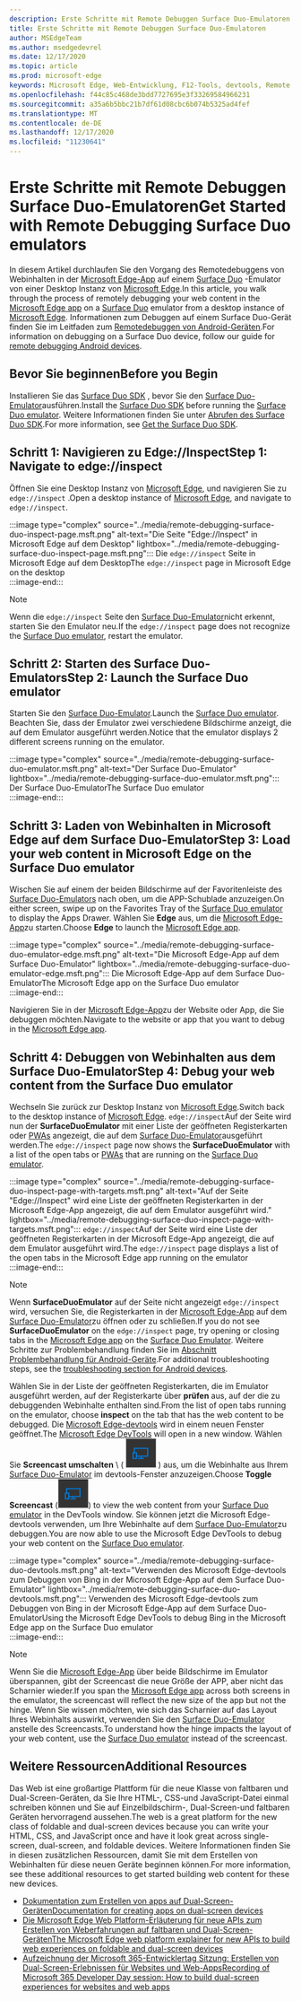 ```yaml
---
description: Erste Schritte mit Remote Debuggen Surface Duo-Emulatoren.
title: Erste Schritte mit Remote Debuggen Surface Duo-Emulatoren
author: MSEdgeTeam
ms.author: msedgedevrel
ms.date: 12/17/2020
ms.topic: article
ms.prod: microsoft-edge
keywords: Microsoft Edge, Web-Entwicklung, F12-Tools, devtools, Remote Debugging, Android, Surface Duo
ms.openlocfilehash: f44c85c468de3bdd7727695e3f33269584966231
ms.sourcegitcommit: a35a6b5bbc21b7df61d08cbc6b074b5325ad4fef
ms.translationtype: MT
ms.contentlocale: de-DE
ms.lasthandoff: 12/17/2020
ms.locfileid: "11230641"
---
```

# <span data-ttu-id="16d55-104">Erste Schritte mit Remote Debuggen Surface Duo-Emulatoren</span><span class="sxs-lookup"><span data-stu-id="16d55-104">Get Started with Remote Debugging Surface Duo emulators</span></span>  

<span data-ttu-id="16d55-105">In diesem Artikel durchlaufen Sie den Vorgang des Remotedebuggens von Webinhalten in der [Microsoft Edge-App][GooglePlayStoreAppsComMicrosoftEmmx] auf einem [Surface Duo][MicrosoftSurfaceDevicesSurfaceDuo] -Emulator von einer Desktop Instanz von [Microsoft Edge][MicrosoftEdge].</span><span class="sxs-lookup"><span data-stu-id="16d55-105">In this article, you walk through the process of remotely debugging your web content in the [Microsoft Edge app][GooglePlayStoreAppsComMicrosoftEmmx] on a [Surface Duo][MicrosoftSurfaceDevicesSurfaceDuo] emulator from a desktop instance of [Microsoft Edge][MicrosoftEdge].</span></span>  <span data-ttu-id="16d55-106">Informationen zum Debuggen auf einem Surface Duo-Gerät finden Sie im Leitfaden zum [Remotedebuggen von Android-Geräten][DevtoolsRemoteDebuggingMain].</span><span class="sxs-lookup"><span data-stu-id="16d55-106">For information on debugging on a Surface Duo device, follow our guide for [remote debugging Android devices][DevtoolsRemoteDebuggingMain].</span></span>  

## <span data-ttu-id="16d55-107">Bevor Sie beginnen</span><span class="sxs-lookup"><span data-stu-id="16d55-107">Before you Begin</span></span>

<span data-ttu-id="16d55-108">Installieren Sie das [Surface Duo SDK][MicrosoftDownload100847] , bevor Sie den [Surface Duo-Emulator][DualScreenAndroidUseEmulator]ausführen.</span><span class="sxs-lookup"><span data-stu-id="16d55-108">Install the [Surface Duo SDK][MicrosoftDownload100847] before running the [Surface Duo emulator][DualScreenAndroidUseEmulator].</span></span>  <span data-ttu-id="16d55-109">Weitere Informationen finden Sie unter [Abrufen des Surface Duo SDK][DualScreenAndroidGetDuoSdk].</span><span class="sxs-lookup"><span data-stu-id="16d55-109">For more information, see [Get the Surface Duo SDK][DualScreenAndroidGetDuoSdk].</span></span>  

## <span data-ttu-id="16d55-110">Schritt 1: Navigieren zu Edge://Inspect</span><span class="sxs-lookup"><span data-stu-id="16d55-110">Step 1: Navigate to edge://inspect</span></span>  

<span data-ttu-id="16d55-111">Öffnen Sie eine Desktop Instanz von [Microsoft Edge][MicrosoftEdge], und navigieren Sie zu `edge://inspect` .</span><span class="sxs-lookup"><span data-stu-id="16d55-111">Open a desktop instance of [Microsoft Edge][MicrosoftEdge], and navigate to `edge://inspect`.</span></span>  

:::image type="complex" source="../media/remote-debugging-surface-duo-inspect-page.msft.png" alt-text="Die Seite "Edge://Inspect" in Microsoft Edge auf dem Desktop" lightbox="../media/remote-debugging-surface-duo-inspect-page.msft.png":::
   <span data-ttu-id="16d55-113">Die `edge://inspect` Seite in Microsoft Edge auf dem Desktop</span><span class="sxs-lookup"><span data-stu-id="16d55-113">The `edge://inspect` page in Microsoft Edge on the desktop</span></span>  
:::image-end:::

> [!NOTE]
> <span data-ttu-id="16d55-114">Wenn die `edge://inspect` Seite den [Surface Duo-Emulator][DualScreenAndroidUseEmulator]nicht erkennt, starten Sie den Emulator neu.</span><span class="sxs-lookup"><span data-stu-id="16d55-114">If the `edge://inspect` page does not recognize the [Surface Duo emulator][DualScreenAndroidUseEmulator], restart the emulator.</span></span>  

## <span data-ttu-id="16d55-115">Schritt 2: Starten des Surface Duo-Emulators</span><span class="sxs-lookup"><span data-stu-id="16d55-115">Step 2: Launch the Surface Duo emulator</span></span>  

<span data-ttu-id="16d55-116">Starten Sie den [Surface Duo-Emulator][DualScreenAndroidUseEmulator].</span><span class="sxs-lookup"><span data-stu-id="16d55-116">Launch the [Surface Duo emulator][DualScreenAndroidUseEmulator].</span></span>  <span data-ttu-id="16d55-117">Beachten Sie, dass der Emulator zwei verschiedene Bildschirme anzeigt, die auf dem Emulator ausgeführt werden.</span><span class="sxs-lookup"><span data-stu-id="16d55-117">Notice that the emulator displays 2 different screens running on the emulator.</span></span>  

:::image type="complex" source="../media/remote-debugging-surface-duo-emulator.msft.png" alt-text="Der Surface Duo-Emulator" lightbox="../media/remote-debugging-surface-duo-emulator.msft.png":::
   <span data-ttu-id="16d55-119">Der Surface Duo-Emulator</span><span class="sxs-lookup"><span data-stu-id="16d55-119">The Surface Duo emulator</span></span>  
:::image-end:::  

## <span data-ttu-id="16d55-120">Schritt 3: Laden von Webinhalten in Microsoft Edge auf dem Surface Duo-Emulator</span><span class="sxs-lookup"><span data-stu-id="16d55-120">Step 3: Load your web content in Microsoft Edge on the Surface Duo emulator</span></span>  

<span data-ttu-id="16d55-121">Wischen Sie auf einem der beiden Bildschirme auf der Favoritenleiste des [Surface Duo-Emulators][DualScreenAndroidUseEmulator] nach oben, um die APP-Schublade anzuzeigen.</span><span class="sxs-lookup"><span data-stu-id="16d55-121">On either screen, swipe up on the Favorites Tray of the [Surface Duo emulator][DualScreenAndroidUseEmulator] to display the Apps Drawer.</span></span>  <span data-ttu-id="16d55-122">Wählen Sie **Edge** aus, um die [Microsoft Edge-App][GooglePlayStoreAppsComMicrosoftEmmx]zu starten.</span><span class="sxs-lookup"><span data-stu-id="16d55-122">Choose **Edge** to launch the [Microsoft Edge app][GooglePlayStoreAppsComMicrosoftEmmx].</span></span>  

:::image type="complex" source="../media/remote-debugging-surface-duo-emulator-edge.msft.png" alt-text="Die Microsoft Edge-App auf dem Surface Duo-Emulator" lightbox="../media/remote-debugging-surface-duo-emulator-edge.msft.png":::
   <span data-ttu-id="16d55-124">Die Microsoft Edge-App auf dem Surface Duo-Emulator</span><span class="sxs-lookup"><span data-stu-id="16d55-124">The Microsoft Edge app on the Surface Duo emulator</span></span>  
:::image-end:::  

<span data-ttu-id="16d55-125">Navigieren Sie in der [Microsoft Edge-App][GooglePlayStoreAppsComMicrosoftEmmx]zu der Website oder App, die Sie debuggen möchten.</span><span class="sxs-lookup"><span data-stu-id="16d55-125">Navigate to the website or app that you want to debug in the [Microsoft Edge app][GooglePlayStoreAppsComMicrosoftEmmx].</span></span>  

## <span data-ttu-id="16d55-126">Schritt 4: Debuggen von Webinhalten aus dem Surface Duo-Emulator</span><span class="sxs-lookup"><span data-stu-id="16d55-126">Step 4: Debug your web content from the Surface Duo emulator</span></span>  

<span data-ttu-id="16d55-127">Wechseln Sie zurück zur Desktop Instanz von [Microsoft Edge][MicrosoftEdge].</span><span class="sxs-lookup"><span data-stu-id="16d55-127">Switch back to the desktop instance of [Microsoft Edge][MicrosoftEdge].</span></span>  <span data-ttu-id="16d55-128">`edge://inspect`Auf der Seite wird nun der **SurfaceDuoEmulator** mit einer Liste der geöffneten Registerkarten oder [PWAs][ProgressiveWebAppsIndex] angezeigt, die auf dem [Surface Duo-Emulator][DualScreenAndroidUseEmulator]ausgeführt werden.</span><span class="sxs-lookup"><span data-stu-id="16d55-128">The `edge://inspect` page now shows the **SurfaceDuoEmulator** with a list of the open tabs or [PWAs][ProgressiveWebAppsIndex] that are running on the [Surface Duo emulator][DualScreenAndroidUseEmulator].</span></span>  

:::image type="complex" source="../media/remote-debugging-surface-duo-inspect-page-with-targets.msft.png" alt-text="Auf der Seite "Edge://Inspect" wird eine Liste der geöffneten Registerkarten in der Microsoft Edge-App angezeigt, die auf dem Emulator ausgeführt wird." lightbox="../media/remote-debugging-surface-duo-inspect-page-with-targets.msft.png":::
   <span data-ttu-id="16d55-130">`edge://inspect`Auf der Seite wird eine Liste der geöffneten Registerkarten in der Microsoft Edge-App angezeigt, die auf dem Emulator ausgeführt wird.</span><span class="sxs-lookup"><span data-stu-id="16d55-130">The `edge://inspect` page displays a list of the open tabs in the Microsoft Edge app running on the emulator</span></span>  
:::image-end:::  

> [!NOTE]
> <span data-ttu-id="16d55-131">Wenn **SurfaceDuoEmulator** auf der Seite nicht angezeigt `edge://inspect` wird, versuchen Sie, die Registerkarten in der [Microsoft Edge-App][GooglePlayStoreAppsComMicrosoftEmmx] auf dem [Surface Duo-Emulator][DualScreenAndroidUseEmulator]zu öffnen oder zu schließen.</span><span class="sxs-lookup"><span data-stu-id="16d55-131">If you do not see **SurfaceDuoEmulator** on the `edge://inspect` page, try opening or closing tabs in the [Microsoft Edge app][GooglePlayStoreAppsComMicrosoftEmmx] on the [Surface Duo Emulator][DualScreenAndroidUseEmulator].</span></span>  <span data-ttu-id="16d55-132">Weitere Schritte zur Problembehandlung finden Sie im [Abschnitt Problembehandlung für Android-Geräte][DevtoolsRemoteDebuggingIndexTroubleshootingDevtoolsIsNotDetectingAndroidDevice].</span><span class="sxs-lookup"><span data-stu-id="16d55-132">For additional troubleshooting steps, see the [troubleshooting section for Android devices][DevtoolsRemoteDebuggingIndexTroubleshootingDevtoolsIsNotDetectingAndroidDevice].</span></span>  

<span data-ttu-id="16d55-133">Wählen Sie in der Liste der geöffneten Registerkarten, die im Emulator ausgeführt werden, auf der Registerkarte über **prüfen** aus, auf der die zu debuggenden Webinhalte enthalten sind.</span><span class="sxs-lookup"><span data-stu-id="16d55-133">From the list of open tabs running on the emulator, choose **inspect** on the tab that has the web content to be debugged.</span></span>  <span data-ttu-id="16d55-134">Die [Microsoft Edge-devtools][DevtoolsIndex] wird in einem neuen Fenster geöffnet.</span><span class="sxs-lookup"><span data-stu-id="16d55-134">The [Microsoft Edge DevTools][DevtoolsIndex] will open in a new window.</span></span>  <span data-ttu-id="16d55-135">Wählen Sie **Screencast umschalten** \ ( ![ Screencast wechseln ][ImageToggleScreencastIcon] \) aus, um die Webinhalte aus Ihrem [Surface Duo-Emulator][DualScreenAndroidUseEmulator] im devtools-Fenster anzuzeigen.</span><span class="sxs-lookup"><span data-stu-id="16d55-135">Choose **Toggle Screencast** \(![Toggle Screencast][ImageToggleScreencastIcon]\) to view the web content from your [Surface Duo emulator][DualScreenAndroidUseEmulator] in the DevTools window.</span></span>  <span data-ttu-id="16d55-136">Sie können jetzt die Microsoft Edge-devtools verwenden, um Ihre Webinhalte auf dem [Surface Duo-Emulator][DualScreenAndroidUseEmulator]zu debuggen.</span><span class="sxs-lookup"><span data-stu-id="16d55-136">You are now able to use the Microsoft Edge DevTools to debug your web content on the [Surface Duo emulator][DualScreenAndroidUseEmulator].</span></span>  

:::image type="complex" source="../media/remote-debugging-surface-duo-devtools.msft.png" alt-text="Verwenden des Microsoft Edge-devtools zum Debuggen von Bing in der Microsoft Edge-App auf dem Surface Duo-Emulator" lightbox="../media/remote-debugging-surface-duo-devtools.msft.png":::
   <span data-ttu-id="16d55-138">Verwenden des Microsoft Edge-devtools zum Debuggen von Bing in der Microsoft Edge-App auf dem Surface Duo-Emulator</span><span class="sxs-lookup"><span data-stu-id="16d55-138">Using the Microsoft Edge DevTools to debug Bing in the Microsoft Edge app on the Surface Duo emulator</span></span>  
:::image-end:::  

> [!NOTE]
> <span data-ttu-id="16d55-139">Wenn Sie die [Microsoft Edge-App][GooglePlayStoreAppsComMicrosoftEmmx] über beide Bildschirme im Emulator überspannen, gibt der Screencast die neue Größe der APP, aber nicht das Scharnier wieder.</span><span class="sxs-lookup"><span data-stu-id="16d55-139">If you span the [Microsoft Edge app][GooglePlayStoreAppsComMicrosoftEmmx] across both screens in the emulator, the screencast will reflect the new size of the app but not the hinge.</span></span>  <span data-ttu-id="16d55-140">Wenn Sie wissen möchten, wie sich das Scharnier auf das Layout Ihres Webinhalts auswirkt, verwenden Sie den [Surface Duo-Emulator][DualScreenAndroidUseEmulator] anstelle des Screencasts.</span><span class="sxs-lookup"><span data-stu-id="16d55-140">To understand how the hinge impacts the layout of your web content, use the [Surface Duo emulator][DualScreenAndroidUseEmulator] instead of the screencast.</span></span>  

## <span data-ttu-id="16d55-141">Weitere Ressourcen</span><span class="sxs-lookup"><span data-stu-id="16d55-141">Additional Resources</span></span>  

<span data-ttu-id="16d55-142">Das Web ist eine großartige Plattform für die neue Klasse von faltbaren und Dual-Screen-Geräten, da Sie Ihre HTML-, CSS-und JavaScript-Datei einmal schreiben können und Sie auf Einzelbildschirm-, Dual-Screen-und faltbaren Geräten hervorragend aussehen.</span><span class="sxs-lookup"><span data-stu-id="16d55-142">The web is a great platform for the new class of foldable and dual-screen devices because you can write your HTML, CSS, and JavaScript once and have it look great across single-screen, dual-screen, and foldable devices.</span></span>  <span data-ttu-id="16d55-143">Weitere Informationen finden Sie in diesen zusätzlichen Ressourcen, damit Sie mit dem Erstellen von Webinhalten für diese neuen Geräte beginnen können.</span><span class="sxs-lookup"><span data-stu-id="16d55-143">For more information, see these additional resources to get started building web content for these new devices.</span></span>  

*   [<span data-ttu-id="16d55-144">Dokumentation zum Erstellen von apps auf Dual-Screen-Geräten</span><span class="sxs-lookup"><span data-stu-id="16d55-144">Documentation for creating apps on dual-screen devices</span></span>][DualScreenIndex]  
*   [<span data-ttu-id="16d55-145">Die Microsoft Edge Web Platform-Erläuterung für neue APIs zum Erstellen von Weberfahrungen auf faltbaren und Dual-Screen-Geräten</span><span class="sxs-lookup"><span data-stu-id="16d55-145">The Microsoft Edge web platform explainer for new APIs to build web experiences on foldable and dual-screen devices</span></span>][GithubMicrosoftedgeMsedgeexplainersFoldablesExplainer]  
*   [<span data-ttu-id="16d55-146">Aufzeichnung der Microsoft 365-Entwicklertag Sitzung: Erstellen von Dual-Screen-Erlebnissen für Websites und Web-Apps</span><span class="sxs-lookup"><span data-stu-id="16d55-146">Recording of Microsoft 365 Developer Day session: How to build dual-screen experiences for websites and web apps</span></span>][YoutubeDxrzwsqxpvc]  

<!-- image links -->  

[ImageToggleScreencastIcon]: images/toggle-screencast-icon.msft.png  

<!-- links -->  

[DevtoolsIndex]: ../index.md "Microsoft Edge (Chrom)-Entwickler Tools | Microsoft docs"  
[ProgressiveWebAppsIndex]: ../../progressive-web-apps-chromium/index.md "Progressive Web-Apps unter Windows | Microsoft docs"  
[DevtoolsRemoteDebuggingMain]: ./index.md "Erste Schritte mit dem Remotedebuggen von Android-Geräten | Microsoft docs"  
[DevtoolsRemoteDebuggingIndexTroubleshootingDevtoolsIsNotDetectingAndroidDevice]: ./index.md#troubleshooting-devtools-is-not-detecting-the-android-device "Problembehandlung: devtools erkennt das Android-Gerät nicht – erste Schritte mit dem Remotedebuggen von Android-Geräten | Microsoft docs"  

[DualScreenIndex]: /dual-screen/index "Erstellen von Apps für Dual-Screen-Geräte | Microsoft docs"  
[DualScreenAndroidUseEmulator]: /dual-screen/android/use-emulator "Verwenden des Surface DUo-Emulators | Microsoft docs"  
[DualScreenAndroidGetDuoSdk]: /dual-screen/android/get-duo-sdk "Besorgen Sie sich das Surface Duo SDK | Microsoft docs"  

[MicrosoftEdge]: https://www.microsoft.com/edge "Einführung in das neue Microsoft Edge"  
[MicrosoftSurfaceDevicesSurfaceDuo]: https://www.microsoft.com/surface/devices/surface-duo "Das neue Surface Duo | Microsoft Surface"  
[MicrosoftDownload100847]: https://www.microsoft.com/download/details.aspx?id=100847 "Surface Duo SDK Preview-Version herunterladen | Microsoft Download Center"  

[GooglePlayStoreAppsComMicrosoftEmmx]: https://play.google.com/store/apps/details?id=com.microsoft.emmx "Microsoft Edge: Webbrowser | GooglePlay"  

[GithubMicrosoftedgeMsedgeexplainersFoldablesExplainer]: https://github.com/MicrosoftEdge/MSEdgeExplainers/blob/master/Foldables/explainer.md "Webplattform-Grundtypen für erleuchtete Erfahrungen auf faltbaren Geräten-MicrosoftEdge/MSEdgeExplainers | GitHub"  

[YoutubeDxrzwsqxpvc]: https://youtu.be/DXrZWsqXPVc "Erstellen von Dual-Screen-Erlebnissen für die Website und Web-Apps | YouTube"  
